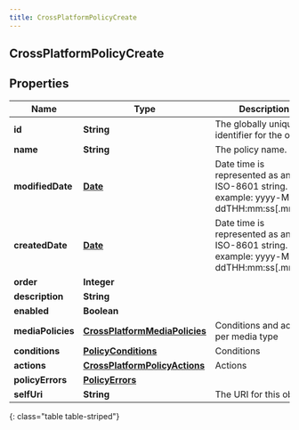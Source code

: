 ```yaml
---
title: CrossPlatformPolicyCreate
---
```


## CrossPlatformPolicyCreate

## Properties

| Name              | Type                                                                                 | Description                                                                             | Notes      |
| ----------------- | ------------------------------------------------------------------------------------ | --------------------------------------------------------------------------------------- | ---------- |
| **id**            | <!----><!---->**String**<!---->                                                      | The globally unique identifier for the object.                                          | [optional] |
| **name**          | <!----><!---->**String**<!---->                                                      | The policy name.                                                                        |            |
| **modifiedDate**  | <!----><!---->[**Date**](Date.md)<!---->                                             | Date time is represented as an ISO-8601 string. For example: yyyy-MM-ddTHH:mm:ss[.mmm]Z | [optional] |
| **createdDate**   | <!----><!---->[**Date**](Date.md)<!---->                                             | Date time is represented as an ISO-8601 string. For example: yyyy-MM-ddTHH:mm:ss[.mmm]Z | [optional] |
| **order**         | <!----><!---->**Integer**<!---->                                                     |                                                                                         | [optional] |
| **description**   | <!----><!---->**String**<!---->                                                      |                                                                                         | [optional] |
| **enabled**       | <!----><!---->**Boolean**<!---->                                                     |                                                                                         | [optional] |
| **mediaPolicies** | <!----><!---->[**CrossPlatformMediaPolicies**](CrossPlatformMediaPolicies.md)<!----> | Conditions and actions per media type                                                   | [optional] |
| **conditions**    | <!----><!---->[**PolicyConditions**](PolicyConditions.md)<!---->                     | Conditions                                                                              | [optional] |
| **actions**       | <!----><!---->[**CrossPlatformPolicyActions**](CrossPlatformPolicyActions.md)<!----> | Actions                                                                                 | [optional] |
| **policyErrors**  | <!----><!---->[**PolicyErrors**](PolicyErrors.md)<!---->                             |                                                                                         | [optional] |
| **selfUri**       | <!----><!---->**String**<!---->                                                      | The URI for this object                                                                 | [optional] |

{: class="table table-striped"}
